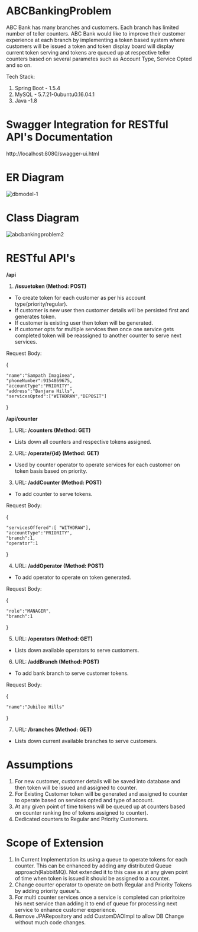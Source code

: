 # ABCBankingProblem
ABC Bank has many branches and customers. Each branch has limited number of teller counters. ABC Bank would like to improve their customer experience at each branch by implementing a token based system where customers will be issued a token and token display board will display current token serving and tokens are queued up at respective teller counters based on several parametes such as Account Type, Service Opted and so on.

Tech Stack:
1. Spring Boot - 1.5.4
2. MySQL - 5.7.21-0ubuntu0.16.04.1
3. Java -1.8

# Swagger Integration for RESTful API's Documentation

http://localhost:8080/swagger-ui.html

# ER Diagram

![dbmodel-1](https://user-images.githubusercontent.com/20350389/36408614-7ffb8852-162c-11e8-9f16-46265dd68fe6.png)

# Class Diagram

![abcbankingproblem2](https://user-images.githubusercontent.com/20350389/36655851-32156a4a-1aeb-11e8-8875-6391fa110c3d.png)
# RESTful API's

**/api**

1. **/issuetoken (Method: POST)**

- To create token for each customer as per his account type(priority/regular). 
- If customer is new user then customer details will be persisted first and generates token.
- If customer is existing user then token will be generated.
- If customer opts for multiple services then once one service gets completed token will be reassigned to another counter to serve next services.

Request Body:

{ 

	"name":"Sampath Imaginea",
    "phoneNumber":9154869675,
    "accountType":"PRIORITY",
    "address":"Banjara Hills",
    "servicesOpted":["WITHDRAW","DEPOSIT"]
} 

**/api/counter**

1. URL: **/counters (Method: GET)**

- Lists down all counters and respective tokens assigned.

2. URL: **/operate/{id} (Method: GET)**

- Used by counter operator to operate services for each customer on token basis based on priority.

3. URL: **/addCounter (Method: POST)**

- To add counter to serve tokens.

Request Body:

{

	"servicesOffered":[ "WITHDRAW"],
	"accountType":"PRIORITY",
	"branch":1,
	"operator":1
}
  
4. URL: **/addOperator (Method: POST)**

- To add operator to operate on token generated.

Request Body:

{

	"role":"MANAGER",
	"branch":1
}

5. URL: **/operators (Method: GET)**

- Lists down available operators to serve customers.

6. URL: **/addBranch (Method: POST)**

- To add bank branch to serve customer tokens.

Request Body:

{

	"name":"Jubilee Hills"
}

7. URL: **/branches (Method: GET)**

- Lists down current available branches to serve customers.

# Assumptions
1. For new customer, customer details will be saved into database and then token will be issued and assigned to counter.
2. For Existing Customer token will be generated and assigned to counter to operate based on services opted and type of account.
3. At any given point of time tokens will be queued up at counters based on counter ranking (no of tokens assigned to counter).
4. Dedicated counters to Regular and Priority Customers.

# Scope of Extension
1. In Current Implementation its using a queue to operate tokens for each counter. This can be enhanced by adding any distributed Queue approach(RabbitMQ). Not extended it to this case as at any given point of time when token is issued it should be assigned to a counter.
2. Change counter operator to operate on both Regular and Priority Tokens by adding priority queue's.
3. For multi counter services once a service is completed can prioritoize his next service than adding it to end of queue for processing next service to enhance customer experience.
4. Remove JPARepository and add CustomDAOImpl to allow DB Change without much code changes.
